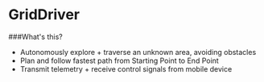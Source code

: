 # GridDriver

###What's this?

* Autonomously explore + traverse an unknown area, avoiding obstacles
* Plan and follow fastest path from Starting Point to End Point
* Transmit telemetry + receive control signals from mobile device
